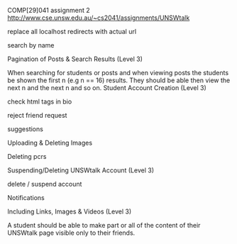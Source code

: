 COMP[29]041 assignment 2
http://www.cse.unsw.edu.au/~cs2041/assignments/UNSWtalk

replace all localhost redirects with actual url


search by name

Pagination of Posts & Search Results (Level 3)

When searching for students or posts and when viewing posts the students be shown the first n (e.g n == 16) results. They should be able then view the next n and the next n and so on.
Student Account Creation (Level 3)


check html tags in bio

reject friend request


suggestions

Uploading & Deleting Images

Deleting pcrs


Suspending/Deleting UNSWtalk Account (Level 3)

delete / suspend account

Notifications

Including Links, Images & Videos (Level 3)

A student should be able to make part or all of the content of their UNSWtalk page visible only to their friends.
